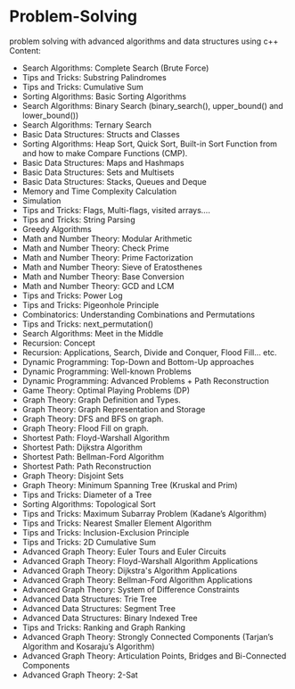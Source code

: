 # Problem-Solving
problem solving with  advanced algorithms and data structures using c++
Content:
- Search Algorithms: Complete Search (Brute Force)
- Tips and Tricks: Substring Palindromes
- Tips and Tricks: Cumulative Sum
- Sorting Algorithms: Basic Sorting Algorithms
- Search Algorithms: Binary Search (binary_search(),
upper_bound() and lower_bound())
- Search Algorithms: Ternary Search
- Basic Data Structures: Structs and Classes
- Sorting Algorithms: Heap Sort, Quick Sort, Built-in Sort Function from <algorithm> and how to make Compare Functions (CMP).
- Basic Data Structures: Maps and Hashmaps
- Basic Data Structures: Sets and Multisets
- Basic Data Structures: Stacks, Queues and Deque
- Memory and Time Complexity Calculation
- Simulation
- Tips and Tricks: Flags, Multi-flags, visited arrays….
- Tips and Tricks: String Parsing
- Greedy Algorithms
- Math and Number Theory: Modular Arithmetic
- Math and Number Theory: Check Prime
- Math and Number Theory: Prime Factorization
- Math and Number Theory: Sieve of Eratosthenes
- Math and Number Theory: Base Conversion
- Math and Number Theory: GCD and LCM
- Tips and Tricks: Power Log
- Tips and Tricks: Pigeonhole Principle
- Combinatorics: Understanding Combinations and Permutations
- Tips and Tricks: next_permutation()
- Search Algorithms: Meet in the Middle
- Recursion: Concept
- Recursion: Applications, Search, Divide and Conquer, Flood Fill… etc.
- Dynamic Programming: Top-Down and Bottom-Up approaches
- Dynamic Programming: Well-known Problems
- Dynamic Programming: Advanced Problems + Path Reconstruction
- Game Theory: Optimal Playing Problems (DP)
- Graph Theory: Graph Definition and Types.
- Graph Theory: Graph Representation and Storage
- Graph Theory: DFS and BFS on graph.
- Graph Theory: Flood Fill on graph.
- Shortest Path: Floyd-Warshall Algorithm
- Shortest Path: Dijkstra Algorithm
- Shortest Path: Bellman-Ford Algorithm
- Shortest Path: Path Reconstruction
- Graph Theory: Disjoint Sets
- Graph Theory: Minimum Spanning Tree (Kruskal and Prim)
- Tips and Tricks: Diameter of a Tree
- Sorting Algorithms: Topological Sort
- Tips and Tricks: Maximum Subarray Problem (Kadane’s Algorithm)
- Tips and Tricks: Nearest Smaller Element Algorithm
- Tips and Tricks: Inclusion-Exclusion Principle
- Tips and Tricks: 2D Cumulative Sum
- Advanced Graph Theory: Euler Tours and Euler Circuits
- Advanced Graph Theory: Floyd-Warshall Algorithm Applications
- Advanced Graph Theory: Dijkstra's Algorithm Applications
- Advanced Graph Theory: Bellman-Ford Algorithm Applications
- Advanced Graph Theory: System of Difference Constraints
- Advanced Data Structures: Trie Tree
- Advanced Data Structures: Segment Tree
- Advanced Data Structures: Binary Indexed Tree
- Tips and Tricks: Ranking and Graph Ranking
- Advanced Graph Theory: Strongly Connected Components (Tarjan’s Algorithm and Kosaraju’s Algorithm)
- Advanced Graph Theory: Articulation Points, Bridges and Bi-Connected Components
- Advanced Graph Theory: 2-Sat

